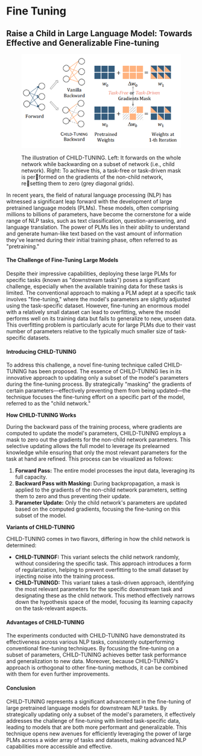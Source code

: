 # Fine Tuning

## Raise a Child in Large Language Model: Towards Effective and Generalizable Fine-tuning

<figure><img src="../../.gitbook/assets/image (5).png" alt=""><figcaption><p>The illustration of CHILD-TUNING. Left: It forwards on the whole network while backwarding on a subset of network (i.e., child network). Right: To achieve this, a task-free or task-driven mask is performed on the gradients of the non-child network, resetting them to zero (grey diagonal grids).</p></figcaption></figure>

In recent years, the field of natural language processing (NLP) has witnessed a significant leap forward with the development of large pretrained language models (PLMs). These models, often comprising millions to billions of parameters, have become the cornerstone for a wide range of NLP tasks, such as text classification, question-answering, and language translation. The power of PLMs lies in their ability to understand and generate human-like text based on the vast amount of information they've learned during their initial training phase, often referred to as "pretraining."

#### The Challenge of Fine-Tuning Large Models

Despite their impressive capabilities, deploying these large PLMs for specific tasks (known as "downstream tasks") poses a significant challenge, especially when the available training data for these tasks is limited. The conventional approach to making a PLM adept at a specific task involves "fine-tuning," where the model's parameters are slightly adjusted using the task-specific dataset. However, fine-tuning an enormous model with a relatively small dataset can lead to overfitting, where the model performs well on its training data but fails to generalize to new, unseen data. This overfitting problem is particularly acute for large PLMs due to their vast number of parameters relative to the typically much smaller size of task-specific datasets.

#### Introducing CHILD-TUNING

To address this challenge, a novel fine-tuning technique called CHILD-TUNING has been proposed. The essence of CHILD-TUNING lies in its innovative approach to updating only a subset of the model's parameters during the fine-tuning process. By strategically "masking" the gradients of certain parameters—effectively preventing them from being updated—the technique focuses the fine-tuning effort on a specific part of the model, referred to as the "child network."

**How CHILD-TUNING Works**

During the backward pass of the training process, where gradients are computed to update the model's parameters, CHILD-TUNING employs a mask to zero out the gradients for the non-child network parameters. This selective updating allows the full model to leverage its prelearned knowledge while ensuring that only the most relevant parameters for the task at hand are refined. This process can be visualized as follows:

1. **Forward Pass:** The entire model processes the input data, leveraging its full capacity.
2. **Backward Pass with Masking:** During backpropagation, a mask is applied to the gradients of the non-child network parameters, setting them to zero and thus preventing their update.
3. **Parameter Update:** Only the child network's parameters are updated based on the computed gradients, focusing the fine-tuning on this subset of the model.

**Variants of CHILD-TUNING**

CHILD-TUNING comes in two flavors, differing in how the child network is determined:

* **CHILD-TUNINGF:** This variant selects the child network randomly, without considering the specific task. This approach introduces a form of regularization, helping to prevent overfitting to the small dataset by injecting noise into the training process.
* **CHILD-TUNINGD:** This variant takes a task-driven approach, identifying the most relevant parameters for the specific downstream task and designating these as the child network. This method effectively narrows down the hypothesis space of the model, focusing its learning capacity on the task-relevant aspects.

#### Advantages of CHILD-TUNING

The experiments conducted with CHILD-TUNING have demonstrated its effectiveness across various NLP tasks, consistently outperforming conventional fine-tuning techniques. By focusing the fine-tuning on a subset of parameters, CHILD-TUNING achieves better task performance and generalization to new data. Moreover, because CHILD-TUNING's approach is orthogonal to other fine-tuning methods, it can be combined with them for even further improvements.

#### Conclusion

CHILD-TUNING represents a significant advancement in the fine-tuning of large pretrained language models for downstream NLP tasks. By strategically updating only a subset of the model's parameters, it effectively addresses the challenge of fine-tuning with limited task-specific data, leading to models that are both more performant and generalizable. This technique opens new avenues for efficiently leveraging the power of large PLMs across a wider array of tasks and datasets, making advanced NLP capabilities more accessible and effective.
